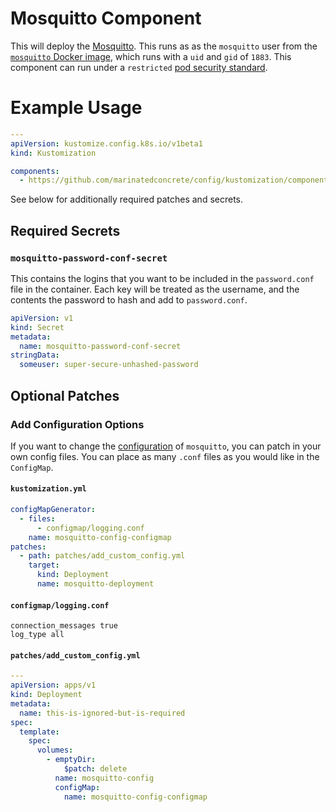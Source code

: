 # Mosquitto Component

This will deploy the [Mosquitto](https://mosquitto.org/). This runs as as the `mosquitto` user
from the [`mosquitto` Docker image](https://github.com/eclipse/mosquitto/tree/master/docker/2.0),
which runs with a `uid` and `gid` of `1883`. This component can run under a `restricted`
[pod security standard](https://kubernetes.io/docs/concepts/security/pod-security-standards/).

# Example Usage

```yaml
---
apiVersion: kustomize.config.k8s.io/v1beta1
kind: Kustomization

components:
  - https://github.com/marinatedconcrete/config/kustomization/components/mosquitto
```

See below for additionally required patches and secrets.

## Required Secrets

### `mosquitto-password-conf-secret`

This contains the logins that you want to be included in the `password.conf` file in the container.
Each key will be treated as the username, and the contents the password to hash and add to
`password.conf`.

```yaml
apiVersion: v1
kind: Secret
metadata:
  name: mosquitto-password-conf-secret
stringData:
  someuser: super-secure-unhashed-password
```

## Optional Patches

### Add Configuration Options

If you want to change the [configuration](https://mosquitto.org/man/mosquitto-conf-5.html) of
`mosquitto`, you can patch in your own config files. You can place as many `.conf` files as you
would like in the `ConfigMap`.

#### `kustomization.yml`

```yaml
configMapGenerator:
  - files:
      - configmap/logging.conf
    name: mosquitto-config-configmap
patches:
  - path: patches/add_custom_config.yml
    target:
      kind: Deployment
      name: mosquitto-deployment
```

#### `configmap/logging.conf`

```
connection_messages true
log_type all
```

#### `patches/add_custom_config.yml`

```yaml
---
apiVersion: apps/v1
kind: Deployment
metadata:
  name: this-is-ignored-but-is-required
spec:
  template:
    spec:
      volumes:
        - emptyDir:
            $patch: delete
          name: mosquitto-config
          configMap:
            name: mosquitto-config-configmap
```
